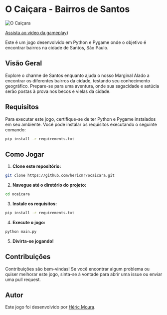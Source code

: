 # O Caiçara - Bairros de Santos
![O Caiçara](https://github.com/hericmr/ocaicara/blob/main/screenplay.png?raw=true)

[Assista ao vídeo da gameplay](https://youtu.be/MtoaXkZIpLQ))

Este é um jogo desenvolvido em Python e Pygame onde o objetivo é encontrar bairros na cidade de Santos, São Paulo.

## Visão Geral

Explore o charme de Santos enquanto ajuda o nosso Marginal Alado a encontrar os diferentes bairros da cidade, testando seu conhecimento geográfico. Prepare-se para uma aventura, onde sua sagacidade e astúcia serão postas à prova nos becos e vielas da cidade.

## Requisitos

Para executar este jogo, certifique-se de ter Python e Pygame instalados em seu ambiente. Você pode instalar os requisitos executando o seguinte comando:

```bash
pip install -r requirements.txt
```

## Como Jogar

1. **Clone este repositório:**

```bash
git clone https://github.com/hericmr/ocaicara.git
```

2. **Navegue até o diretório do projeto:**

```bash
cd ocaicara
```

3. **Instale os requisitos:**

```bash
pip install -r requirements.txt
```

4. **Execute o jogo:**

```bash
python main.py
```

5. **Divirta-se jogando!**

## Contribuições

Contribuições são bem-vindas! 
Se você encontrar algum problema ou quiser melhorar este jogo, sinta-se à vontade para abrir uma issue ou enviar uma pull request.

## Autor

Este jogo foi desenvolvido por [Héric Moura](https://github.com/hericmr).

